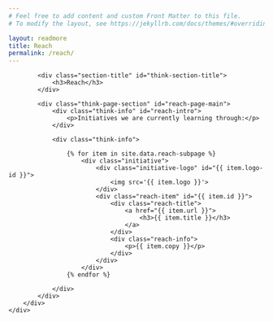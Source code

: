 ```yaml
---
# Feel free to add content and custom Front Matter to this file.
# To modify the layout, see https://jekyllrb.com/docs/themes/#overriding-theme-defaults

layout: readmore
title: Reach
permalink: /reach/
---
```


<head>
    <meta charset="UTF-8" />
    <meta name="viewport" content="width=device-width">
</head>

<body id="reach-body">
    <div id="wrapper">
        <div class="right-border-box" id="reach-border-box">

            <div class="section-title" id="think-section-title">
                <h3>Reach</h3>
            </div>

            <div class="think-page-section" id="reach-page-main">
                <div class="think-info" id="reach-intro">
                    <p>Initiatives we are currently learning through:</p>
                </div>

                <div class="think-info">
                    
                    {% for item in site.data.reach-subpage %}
                        <div class="initiative">
                            <div class="initiative-logo" id="{{ item.logo-id }}">
                                <img src='{{ item.logo }}'>
                            </div>
                            <div class="reach-item" id="{{ item.id }}">
                                <div class="reach-title">
                                    <a href="{{ item.url }}">
                                        <h3>{{ item.title }}</h3>
                                    </a>
                                </div>
                                <div class="reach-info">
                                    <p>{{ item.copy }}</p>
                                </div>
                            </div>
                        </div>
                    {% endfor %}

                </div>
            </div>
        </div>
    </div>
</body>